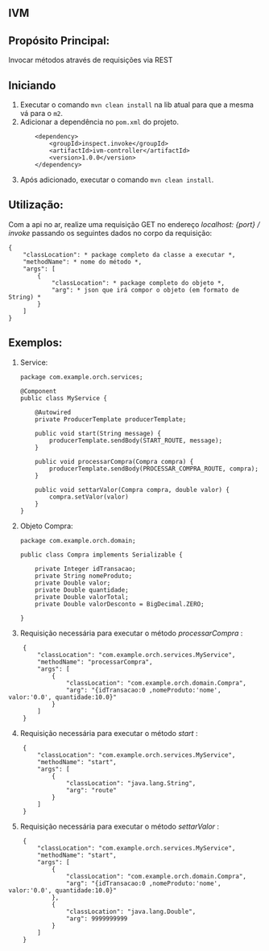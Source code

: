 ## IVM

## Propósito Principal:

Invocar métodos através de requisições via REST

## Iniciando

1. Executar o comando `mvn clean install` na lib atual para que a mesma vá para o `m2`.
2. Adicionar a dependência no `pom.xml` do projeto.
    ```
        <dependency>
            <groupId>inspect.invoke</groupId>
            <artifactId>ivm-controller</artifactId>
            <version>1.0.0</version>
        </dependency>
    ```
3. Após adicionado, executar o comando `mvn clean install`.

## Utilização:

Com a api no ar, realize uma requisição GET no endereço *localhost: {port} / invoke* passando os seguintes dados no
corpo da requisição:

    {
        "classLocation": * package completo da classe a executar *,
        "methodName": * nome do método *,
        "args": [
            {
                "classLocation": * package completo do objeto *,
                "arg": * json que irá compor o objeto (em formato de String) *
            }
        ]
    }

## Exemplos:

1. Service:
    ```
    package com.example.orch.services;
   
    @Component
    public class MyService {
    
        @Autowired
        private ProducerTemplate producerTemplate;
    
        public void start(String message) {
            producerTemplate.sendBody(START_ROUTE, message);
        }
    
        public void processarCompra(Compra compra) {
            producerTemplate.sendBody(PROCESSAR_COMPRA_ROUTE, compra);
        }
   
        public void settarValor(Compra compra, double valor) {
            compra.setValor(valor)
        }
    }
   ```
   
2. Objeto Compra:

    ```
    package com.example.orch.domain;
   
    public class Compra implements Serializable {
    
        private Integer idTransacao;
        private String nomeProduto;
        private Double valor;
        private Double quantidade;
        private Double valorTotal;
        private Double valorDesconto = BigDecimal.ZERO;
    
    }
   ```    
   
3. Requisição necessária para executar o método *processarCompra* :

```
    {
        "classLocation": "com.example.orch.services.MyService",
        "methodName": "processarCompra",
        "args": [
            {
                "classLocation": "com.example.orch.domain.Compra",
                "arg": "{idTransacao:0 ,nomeProduto:'nome', valor:'0.0', quantidade:10.0}"
            }
        ]
    }
```

4. Requisição necessária para executar o método *start* :

```
    {
        "classLocation": "com.example.orch.services.MyService",
        "methodName": "start",
        "args": [
            {
                "classLocation": "java.lang.String",
                "arg": "route"
            }
        ]
    }
```

5. Requisição necessária para executar o método *settarValor* :

```
    {
        "classLocation": "com.example.orch.services.MyService",
        "methodName": "start",
        "args": [
            {
                "classLocation": "com.example.orch.domain.Compra",
                "arg": "{idTransacao:0 ,nomeProduto:'nome', valor:'0.0', quantidade:10.0}"
            },
            {
                "classLocation": "java.lang.Double",
                "arg": 9999999999
            }
        ]
    }
```
